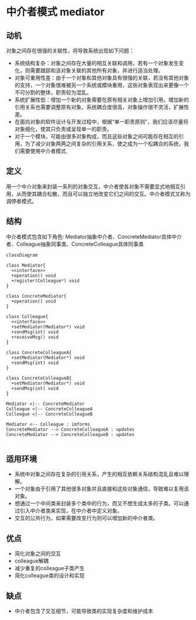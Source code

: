 # 中介者模式 mediator

## 动机

对象之间存在很强的关联性，将导致系统出现如下问题：

- 系统结构复杂：对象之间存在大量的相互关联和调用，若有一个对象发生变化，则需要跟踪和该对象关联的其他所有对象，并进行适当处理。
- 对象可重用性差：由于一个对象和其他对象具有很强的关联，若没有其他对象的支持，一个对象很难被另一个系统或模块重用，这些对象表现出来更像一个不可分割的整体，职责较为混乱。
- 系统扩展性低：增加一个新的对象需要在原有相关对象上增加引用，增加新的引用关系也需要调整原有对象，系统耦合度很高，对象操作很不灵活，扩展性差。
- 在面向对象的软件设计与开发过程中，根据“单一职责原则”，我们应该尽量将对象细化，使其只负责或呈现单一的职责。
- 对于一个模块，可能由很多对象构成，而且这些对象之间可能存在相互的引用，为了减少对象两两之间复杂的引用关系，使之成为一个松耦合的系统，我们需要使用中介者模式.

## 定义

用一个中介对象来封装一系列的对象交互，中介者使各对象不需要显式地相互引用，从而使其耦合松散，而且可以独立地改变它们之间的交互。中介者模式又称为调停者模式。

## 结构

中介者模式包含如下角色: Mediator抽象中介者、ConcreteMediator具体中介者、Colleague抽象同事类、ConcreteColleague具体同事类
```mermaid
classDiagram

class Mediator{
  <<interface>>
  +operation() void
  +register(Colleague*) void
}

class ConcreteMediator{
  +operation() void
}

class Colleague{
  <<interface>>
  +setMediator(Mediator*) void
  +sendMsg(int) void
  +receiveMsg() void
}

class ConcreteColleagueA{
  +setMediator(Mediator*) void
  +sendMsg(int) void
}

class ConcreteColleagueB{
  +setMediator(Mediator*) void
  +sendMsg(int) void
}

Mediator <|-- ConcreteMediator
Colleague <|-- ConcreteColleagueA
Colleague <|-- ConcreteColleagueB

Mediator <-- Colleague : imforms
ConcreteMediator --> ConcreteColleagueA : updates
ConcreteMediator --> ConcreteColleagueB : updates


```

## 适用环境
- 系统中对象之间存在复杂的引用关系，产生的相互依赖关系结构混乱且难以理解。
- 一个对象由于引用了其他很多对象并且直接和这些对象通信，导致难以复用该对象。
- 想通过一个中间类来封装多个类中的行为，而又不想生成太多的子类。可以通过引入中介者类来实现，在中介者中定义对象。
- 交互的公共行为，如果需要改变行为则可以增加新的中介者类。

## 优点
- 简化对象之间的交互
- colleague解耦
- 减少重复的colleague子类产生
- 简化colleague类的设计和实现

## 缺点
- 中介者包含了交互细节，可能导致类的实现复杂度和维护成本